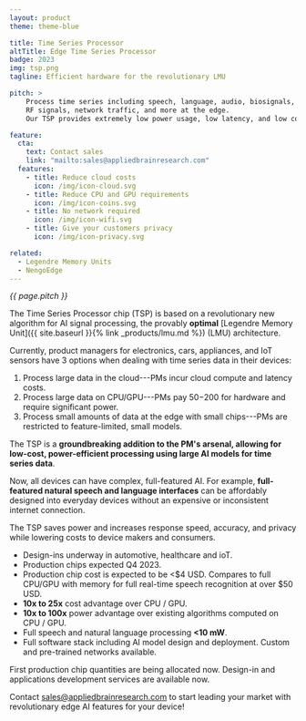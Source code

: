 ```yaml
---
layout: product
theme: theme-blue

title: Time Series Processor
altTitle: Edge Time Series Processor
badge: 2023
img: tsp.png
tagline: Efficient hardware for the revolutionary LMU

pitch: >
    Process time series including speech, language, audio, biosignals,
    RF signals, network traffic, and more at the edge.
    Our TSP provides extremely low power usage, low latency, and low cost.

feature:
  cta:
    text: Contact sales
    link: "mailto:sales@appliedbrainresearch.com"
  features:
    - title: Reduce cloud costs
      icon: /img/icon-cloud.svg
    - title: Reduce CPU and GPU requirements
      icon: /img/icon-coins.svg
    - title: No network required
      icon: /img/icon-wifi.svg
    - title: Give your customers privacy
      icon: /img/icon-privacy.svg

related:
  - Legendre Memory Units
  - NengoEdge
---
```


<em>{{ page.pitch }}</em>

The Time Series Processor chip (TSP) is based on a revolutionary
new algorithm for AI signal processing,
the provably **optimal** [Legendre Memory
Unit]({{ site.baseurl }}{% link _products/lmu.md %}) (LMU) architecture.

Currently, product managers for electronics, cars, appliances, and IoT sensors
have 3 options when dealing with time series data in their devices:

1. Process large data in the cloud---PMs incur cloud compute and latency costs.
2. Process large data on CPU/GPU---PMs pay $50-$200 for hardware
   and require significant power.
3. Process small amounts  of data at the edge with small chips---PMs
   are restricted to feature-limited, small models.

The TSP is a **groundbreaking
addition to the PM's arsenal, allowing for low-cost, power-efficient
processing using large AI models for time series data**.

Now, all devices can have complex, full-featured AI.
For example, **full-featured natural speech and language interfaces**
can be affordably designed into everyday devices without an expensive
or inconsistent internet connection.

The TSP saves power and increases response speed, accuracy, and privacy
while lowering costs to device makers and consumers.

- Design-ins underway in automotive, healthcare and ioT.
- Production chips expected Q4 2023.
- Production chip cost is expected to be <$4 USD. Compares to full CPU/GPU
  with memory for full real-time speech recognition at over $50 USD.
- **10x to 25x** cost advantage over CPU / GPU.
- **10x to 100x** power advantage over existing algorithms computed on
  CPU / GPU.
- Full speech and natural language processing **<10 mW**.
- Full software stack including AI model design and deployment.
  Custom and pre-trained networks available.

First production chip quantities are being allocated now.
Design-in and applications development services are available now.

Contact <sales@appliedbrainresearch.com> to start leading your market
with revolutionary edge AI features for your device!
